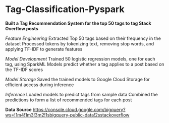 # Tag-Classification-Pyspark


**Built a Tag Recommendation System for the top 50 tags to tag Stack Overflow posts**

*Feature Engineering*
Extracted Top 50 tags based on their frequency in the dataset
Processed tokens by tokenizing text, removing stop words, and applying TF-IDF to generate features

*Model Development*
Trained 50 logistic regression models, one for each tag, using SparkML
Models predict whether a tag applies to a post based on the TF-IDF scores

*Model Storage*
Saved the trained models to Google Cloud Storage for efficient access during inference

*Inference*
Loaded models to predict tags from sample data
Combined the predictions to form a list of recommended tags for each post


**Data Source**
https://console.cloud.google.com/bigquery?ws=!1m4!1m3!3m2!1sbigquery-public-data!2sstackoverflow
